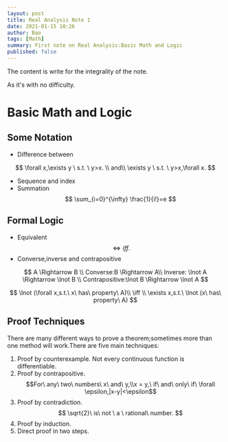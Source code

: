 ```yaml
---
layout: post
title: Real Analysis Note 1
date: 2021-01-15 10:26
author: Bao
tags: [Math]
summary: First note on Real Analysis:Basic Math and Logic
published: false
---
```


The content is write for the integrality of the note.

As it's with no difficulty.

# Basic Math and Logic

## Some Notation

* Difference between

$$
  \forall x,\exists y \ s.t. \ y>x. \\
  and\\
  \exists y \ s.t. \ y>x,\forall x.
$$

* Sequence and index
* Summation
   $$
    \sum_{i=0}^{\infty} \frac{1}{i!}=e 
   $$

## Formal Logic

* Equivalent
  $$
   \iff iff. 
  $$
* Converse,inverse and contrapositive
  
$$
   A \Rightarrow B  \\
    Converse:B \Rightarrow A\\
    Inverse: \lnot A \Rightarrow  \lnot B  \\
    Contrapositive:\lnot B \Rightarrow \lnot A 
$$

$$
 \lnot (\forall x,s.t.\ x\ has\ property\ A)\\
 \iff \\
 \exists x,s.t.\ \lnot (x\ has\ property\ A) 
$$

## Proof Techniques

There are many different ways to prove a theorem;sometimes more than one method will work.There are five main techniques:

1. Proof by counterexample.
   Not every continuous function is differentiable.
2. Proof by contrapositive.
   $$For\ any\ two\ numbers\ x\ and\ y,\\x = y,\ if\ and\ only\ if\ \forall \epsilon,|x-y|<\epsilon$$
3. Proof by contradiction.
   $$
    \sqrt{2}\ is\ not \ a \ rational\ number. 
   $$
4. Proof by induction.
5. Direct proof in two steps.
   


